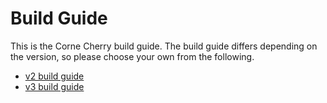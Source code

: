 # Build Guide

This is the Corne Cherry build guide.
The build guide differs depending on the version,
so please choose your own from the following.

- [v2 build guide](https://github.com/foostan/crkbd/blob/master/corne-cherry/doc/v2/buildguide_en.md)
- [v3 build guide](https://github.com/foostan/crkbd/blob/master/corne-cherry/doc/v3/buildguide_en.md)